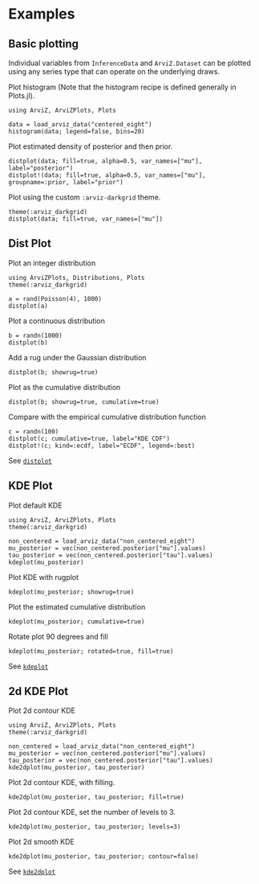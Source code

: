 # Examples

## Basic plotting

Individual variables from `InferenceData` and `ArviZ.Dataset` can be plotted using any series type that can operate on the underlying draws.

Plot histogram (Note that the histogram recipe is defined generally in Plots.jl).

```@example basic
using ArviZ, ArviZPlots, Plots

data = load_arviz_data("centered_eight")
histogram(data; legend=false, bins=20)
```

Plot estimated density of posterior and then prior.

```@example basic
distplot(data; fill=true, alpha=0.5, var_names=["mu"], label="posterior")
distplot!(data; fill=true, alpha=0.5, var_names=["mu"], groupname=:prior, label="prior")
```

Plot using the custom `:arviz-darkgrid` theme.

```@example basic
theme(:arviz_darkgrid)
distplot(data; fill=true, var_names=["mu"])
```

## Dist Plot

Plot an integer distribution

```@example distplot
using ArviZPlots, Distributions, Plots
theme(:arviz_darkgrid)

a = rand(Poisson(4), 1000)
distplot(a)
```

Plot a continuous distribution

```@example distplot
b = randn(1000)
distplot(b)
```

Add a rug under the Gaussian distribution

```@example distplot
distplot(b; showrug=true)
```

Plot as the cumulative distribution

```@example distplot
distplot(b; showrug=true, cumulative=true)
```

Compare with the empirical cumulative distribution function

```@example kdeplot
c = randn(100)
distplot(c; cumulative=true, label="KDE CDF")
distplot!(c; kind=:ecdf, label="ECDF", legend=:best)
```

See [`distplot`](@ref)

## KDE Plot

Plot default KDE

```@example kdeplot
using ArviZ, ArviZPlots, Plots
theme(:arviz_darkgrid)

non_centered = load_arviz_data("non_centered_eight")
mu_posterior = vec(non_centered.posterior["mu"].values)
tau_posterior = vec(non_centered.posterior["tau"].values)
kdeplot(mu_posterior)
```

Plot KDE with rugplot

```@example kdeplot
kdeplot(mu_posterior; showrug=true)
```

Plot the estimated cumulative distribution

```@example kdeplot
kdeplot(mu_posterior; cumulative=true)
```

Rotate plot 90 degrees and fill

```@example kdeplot
kdeplot(mu_posterior; rotated=true, fill=true)
```

See [`kdeplot`](@ref)

## 2d KDE Plot

Plot 2d contour KDE

```@example kde2dplot
using ArviZ, ArviZPlots, Plots
theme(:arviz_darkgrid)

non_centered = load_arviz_data("non_centered_eight")
mu_posterior = vec(non_centered.posterior["mu"].values)
tau_posterior = vec(non_centered.posterior["tau"].values)
kde2dplot(mu_posterior, tau_posterior)
```

Plot 2d contour KDE, with filling.

```@example kde2dplot
kde2dplot(mu_posterior, tau_posterior; fill=true)
```

Plot 2d contour KDE, set the number of levels to 3.

```@example kde2dplot
kde2dplot(mu_posterior, tau_posterior; levels=3)
```

Plot 2d smooth KDE

```@example kde2dplot
kde2dplot(mu_posterior, tau_posterior; contour=false)
```

See [`kde2dplot`](@ref)
